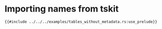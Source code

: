 # Importing names from tskit


```rust, noplayground, ignore
{{#include ../../../examples/tables_without_metadata.rs:use_prelude}}
```
